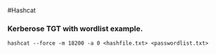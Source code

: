 #Hashcat

### Kerberose TGT with wordlist example.
```
hashcat --force -m 18200 -a 0 <hashfile.txt> <passwordlist.txt>
```
